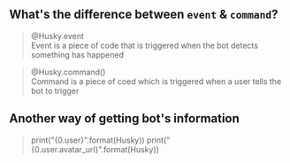 ## What's the difference between `event` & `command`?

> @Husky.event <br>
Event is a piece of code that is triggered when the bot detects something has happened

> @Husky.command() <br>
Command is a piece of coed which is triggered when a user tells the bot to trigger


## Another way of getting bot's information
> print("{0.user}".format(Husky))
> print("{0.user.avatar_url}".format(Husky))
